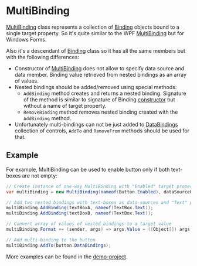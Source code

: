 # MultiBinding

[MultiBinding] class represents a collection of [Binding] objects bound to a single target property.
So it's quite similar to the WPF [MultiBinding][wpf-multibinding] but for Windows Forms.

Also it's a descendant of [Binding] class so it has all the same members but with the following differences:
* Constructor of [MultiBinding] does not allow to specify data source and data member.
Binding value retrieved from nested bindings as an array of values.
* Nested bindings should be added/removed using special methods:
  * `AddBinding` method creates and returns a nested binding.
  Signature of the method is similar to signature of Binding [constructor][binding-constructor] but without a name of target property.
  * `RemoveBinding` method removes nested binding created with the `AddBinding` method.
* Unfortunately multi-bindings can not be just added to [DataBindings] collection of controls,
`AddTo` and `RemoveFrom` methods should be used for that.

## Example

For example, MultiBinding can be used to enable button only if both text-boxes are not empty:
```csharp
// Create instance of one-way MultiBinding with "Enabled" target property
var multiBinding = new MultiBinding(nameof(Button.Enabled), dataSourceUpdateMode: DataSourceUpdateMode.Never);

// Add two nested bindings with text-boxes as data-sources and "Text" property as a data-member
multiBinding.AddBinding(textBoxA, nameof(TextBox.Text));
multiBinding.AddBinding(textBoxB, nameof(TextBox.Text));

// Convert array of values of nested bindings to a target value
multiBinding.Format += (sender, args) => args.Value = ((Object[]) args.Value).Cast<String>().All(value => !String.IsNullOrEmpty(value));

// Add multi-binding to the button
multiBinding.AddTo(button.DataBindings);
```

More examples can be found in the [demo-project](demos/WindowsFormsApp).

[binding]: https://docs.microsoft.com/en-us/dotnet/api/system.windows.forms.binding
[binding-constructor]: https://docs.microsoft.com/en-us/dotnet/api/system.windows.forms.binding.-ctor#System_Windows_Forms_Binding__ctor_System_String_System_Object_System_String_System_Boolean_System_Windows_Forms_DataSourceUpdateMode_System_Object_System_String_System_IFormatProvider_
[databindings]: https://docs.microsoft.com/en-us/dotnet/api/system.windows.forms.control.databindings
[wpf-multibinding]: https://docs.microsoft.com/en-us/dotnet/api/system.windows.data.multibinding
[multibinding]: src/MultiBinding/MultiBinding.cs